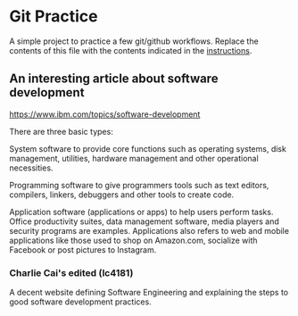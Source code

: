 # Git Practice
A simple project to practice a few git/github workflows.  Replace the contents of this file with the contents indicated in the [instructions](./instructions.md).

## An interesting article about software development
https://www.ibm.com/topics/software-development

There are three basic types:

System software to provide core functions such as operating systems, disk management, utilities, hardware management and other operational necessities.

Programming software to give programmers tools such as text editors, compilers, linkers, debuggers and other tools to create code.

Application software (applications or apps) to help users perform tasks. Office productivity suites, data management software, media players and security programs are examples. Applications also refers to web and mobile applications like those used to shop on Amazon.com, socialize with Facebook or post pictures to Instagram.

<h3> Charlie Cai's edited (lc4181) </h3>
<p>A decent website defining Software Engineering and explaining the steps to good software development practices.</p>